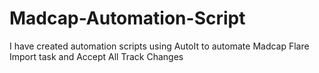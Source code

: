 # Madcap-Automation-Script
I have created automation scripts using AutoIt to automate Madcap Flare Import task and Accept All Track Changes
